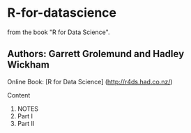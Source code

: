 # R-for-datascience
from the book "R for Data Science". 
## Authors: Garrett Grolemund and Hadley Wickham
Online Book: [R for Data Science] (http://r4ds.had.co.nz/)

Content
1. NOTES
2. Part I
3. Part II

